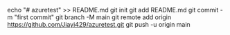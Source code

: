 echo "# azuretest" >> README.md
git init
git add README.md
git commit -m "first commit"
git branch -M main
git remote add origin https://github.com/Jiayi429/azuretest.git
git push -u origin main
